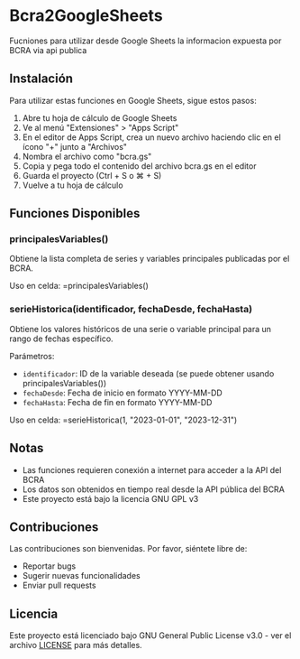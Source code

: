 # Bcra2GoogleSheets
Fucniones para utilizar desde Google Sheets la informacion expuesta por BCRA via api publica

## Instalación

Para utilizar estas funciones en Google Sheets, sigue estos pasos:

1. Abre tu hoja de cálculo de Google Sheets
2. Ve al menú "Extensiones" > "Apps Script"
3. En el editor de Apps Script, crea un nuevo archivo haciendo clic en el ícono "+" junto a "Archivos"
4. Nombra el archivo como "bcra.gs"
5. Copia y pega todo el contenido del archivo bcra.gs en el editor
6. Guarda el proyecto (Ctrl + S o ⌘ + S)
7. Vuelve a tu hoja de cálculo

## Funciones Disponibles

### principalesVariables()
Obtiene la lista completa de series y variables principales publicadas por el BCRA.

Uso en celda:
=principalesVariables()


### serieHistorica(identificador, fechaDesde, fechaHasta)
Obtiene los valores históricos de una serie o variable principal para un rango de fechas específico.

Parámetros:
- `identificador`: ID de la variable deseada (se puede obtener usando principalesVariables())
- `fechaDesde`: Fecha de inicio en formato YYYY-MM-DD
- `fechaHasta`: Fecha de fin en formato YYYY-MM-DD

Uso en celda:
=serieHistorica(1, "2023-01-01", "2023-12-31")

## Notas
- Las funciones requieren conexión a internet para acceder a la API del BCRA
- Los datos son obtenidos en tiempo real desde la API pública del BCRA
- Este proyecto está bajo la licencia GNU GPL v3

## Contribuciones
Las contribuciones son bienvenidas. Por favor, siéntete libre de:
- Reportar bugs
- Sugerir nuevas funcionalidades
- Enviar pull requests

## Licencia
Este proyecto está licenciado bajo GNU General Public License v3.0 - ver el archivo [LICENSE](LICENSE) para más detalles.

